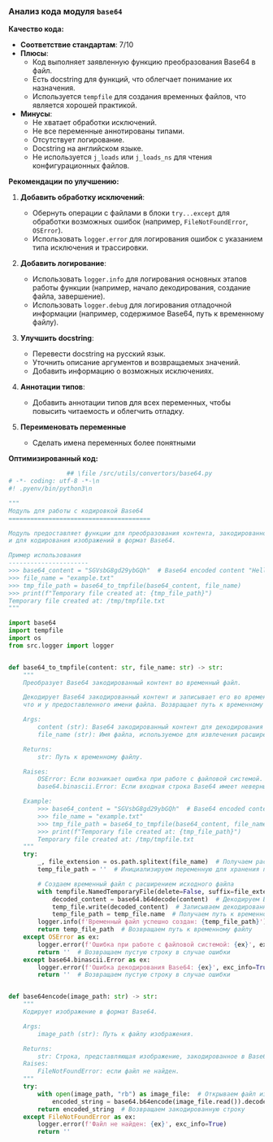 ### **Анализ кода модуля `base64`**

**Качество кода:**

- **Соответствие стандартам**: 7/10
- **Плюсы**:
    - Код выполняет заявленную функцию преобразования Base64 в файл.
    - Есть docstring для функций, что облегчает понимание их назначения.
    - Используется `tempfile` для создания временных файлов, что является хорошей практикой.
- **Минусы**:
    - Не хватает обработки исключений.
    - Не все переменные аннотированы типами.
    - Отсутствует логирование.
    - Docstring на английском языке.
    - Не используется `j_loads` или `j_loads_ns` для чтения конфигурационных файлов.

**Рекомендации по улучшению:**

1.  **Добавить обработку исключений**:

    *   Обернуть операции с файлами в блоки `try...except` для обработки возможных ошибок (например, `FileNotFoundError`, `OSError`).
    *   Использовать `logger.error` для логирования ошибок с указанием типа исключения и трассировки.
2.  **Добавить логирование**:

    *   Использовать `logger.info` для логирования основных этапов работы функции (например, начало декодирования, создание файла, завершение).
    *   Использовать `logger.debug` для логирования отладочной информации (например, содержимое Base64, путь к временному файлу).
3.  **Улучшить docstring**:

    *   Перевести docstring на русский язык.
    *   Уточнить описание аргументов и возвращаемых значений.
    *   Добавить информацию о возможных исключениях.
4.  **Аннотации типов**:

    *   Добавить аннотации типов для всех переменных, чтобы повысить читаемость и облегчить отладку.
5. **Переименовать переменные**
    *  Сделать имена переменных более понятными

**Оптимизированный код:**

```python
                ## \file /src/utils/convertors/base64.py
# -*- coding: utf-8 -*-\n
#! .pyenv/bin/python3\n

"""
Модуль для работы с кодировкой Base64
=======================================

Модуль предоставляет функции для преобразования контента, закодированного в Base64, во временный файл
и для кодирования изображений в формат Base64.

Пример использования
----------------------
>>> base64_content = "SGVsbG8gd29ybGQh"  # Base64 encoded content "Hello world!"
>>> file_name = "example.txt"
>>> tmp_file_path = base64_to_tmpfile(base64_content, file_name)
>>> print(f"Temporary file created at: {tmp_file_path}")
Temporary file created at: /tmp/tmpfile.txt
"""

import base64
import tempfile
import os
from src.logger import logger


def base64_to_tmpfile(content: str, file_name: str) -> str:
    """
    Преобразует Base64 закодированный контент во временный файл.

    Декодирует Base64 закодированный контент и записывает его во временный файл с тем же расширением,
    что и у предоставленного имени файла. Возвращает путь к временному файлу.

    Args:
        content (str): Base64 закодированный контент для декодирования и записи в файл.
        file_name (str): Имя файла, используемое для извлечения расширения для временного файла.

    Returns:
        str: Путь к временному файлу.

    Raises:
        OSError: Если возникает ошибка при работе с файловой системой.
        base64.binascii.Error: Если входная строка Base64 имеет неверный формат.

    Example:
        >>> base64_content = "SGVsbG8gd29ybGQh"  # Base64 encoded content "Hello world!"
        >>> file_name = "example.txt"
        >>> tmp_file_path = base64_to_tmpfile(base64_content, file_name)
        >>> print(f"Temporary file created at: {tmp_file_path}")
        Temporary file created at: /tmp/tmpfile.txt
    """
    try:
        _, file_extension = os.path.splitext(file_name)  # Получаем расширение файла
        temp_file_path = ''  # Инициализируем переменную для хранения пути к временному файлу

        # Создаем временный файл с расширением исходного файла
        with tempfile.NamedTemporaryFile(delete=False, suffix=file_extension) as temp_file:
            decoded_content = base64.b64decode(content)  # Декодируем Base64 контент
            temp_file.write(decoded_content)  # Записываем декодированный контент во временный файл
            temp_file_path = temp_file.name  # Получаем путь к временному файлу
        logger.info(f'Временный файл успешно создан: {temp_file_path}')  # Логируем создание файла
        return temp_file_path  # Возвращаем путь к временному файлу
    except OSError as ex:
        logger.error(f'Ошибка при работе с файловой системой: {ex}', exc_info=True)  # Логируем ошибку файловой системы
        return ''  # Возвращаем пустую строку в случае ошибки
    except base64.binascii.Error as ex:
        logger.error(f'Ошибка декодирования Base64: {ex}', exc_info=True)  # Логируем ошибку декодирования Base64
        return ''  # Возвращаем пустую строку в случае ошибки


def base64encode(image_path: str) -> str:
    """
    Кодирует изображение в формат Base64.

    Args:
        image_path (str): Путь к файлу изображения.

    Returns:
        str: Строка, представляющая изображение, закодированное в Base64.
    Raises:
        FileNotFoundError: если файл не найден.
    """
    try:
        with open(image_path, "rb") as image_file:  # Открываем файл изображения для чтения в бинарном режиме
            encoded_string = base64.b64encode(image_file.read()).decode('utf-8')  # Кодируем содержимое файла в Base64 и декодируем в UTF-8
        return encoded_string  # Возвращаем закодированную строку
    except FileNotFoundError as ex:
        logger.error(f'Файл не найден: {ex}', exc_info=True)
        return ''
```